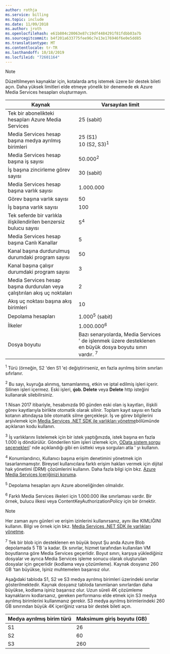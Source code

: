```yaml
---
author: rothja
ms.service: billing
ms.topic: include
ms.date: 11/09/2018
ms.author: jroth
ms.openlocfilehash: e61b804c20063e87c19df4484291f81fdbb03a7b
ms.sourcegitcommit: b4f201a633775fee96c7e13e176946f6e0e5dd85
ms.translationtype: MT
ms.contentlocale: tr-TR
ms.lasthandoff: 10/18/2019
ms.locfileid: "72601164"
---
```

>[!NOTE]
>Düzeltilmeyen kaynaklar için, kotalarda artış istemek üzere bir destek bileti açın. Daha yüksek limitleri elde etmeye yönelik bir denemede ek Azure Media Services hesapları oluşturmayın.

| Kaynak | Varsayılan limit | 
| --- | --- | 
| Tek bir abonelikteki hesapları Azure Media Services | 25 (sabit) |
| Media Services hesap başına medya ayrılmış birimleri |25 (S1)<br/>10 (S2, S3)<sup>1</sup> | 
| Media Services hesap başına iş sayısı | 50.000<sup>2</sup> |
| İş başına zincirleme görev sayısı | 30 (sabit) |
| Media Services hesap başına varlık sayısı | 1\.000.000|
| Görev başına varlık sayısı | 50 |
| İş başına varlık sayısı | 100 |
| Tek seferde bir varlıkla ilişkilendirilen benzersiz bulucu sayısı | 5<sup>4</sup> |
| Media Services hesap başına Canlı Kanallar |5|
| Kanal başına durdurulmuş durumdaki program sayısı |50|
| Kanal başına çalışır durumdaki program sayısı |3|
| Media Services hesap başına durdurulan veya çalıştırılan akış uç noktaları|2|
| Akış uç noktası başına akış birimleri |10 |
| Depolama hesapları | 1\.000<sup>5</sup> (sabit) |
| İlkeler | 1\.000.000<sup>6</sup> |
| Dosya boyutu| Bazı senaryolarda, Media Services ' de işlenmek üzere desteklenen en büyük dosya boyutu sınırı vardır. <sup>7</sup> |

<sup>1</sup> Türü (örneğin, S2 'den S1 'e) değiştirirseniz, en fazla ayrılmış birim sınırları sıfırlanır.

<sup>2</sup> Bu sayı, kuyruğa alınmış, tamamlanmış, etkin ve iptal edilmiş işleri içerir. Silinen işleri içermez. Eski işleri, **ıjob. Delete** veya **Delete** http isteğini kullanarak silebilirsiniz.

1 Nisan 2017 itibariyle, hesabınızda 90 günden eski olan iş kayıtları, ilişkili görev kayıtlarıyla birlikte otomatik olarak silinir. Toplam kayıt sayısı en fazla kotanın altındaysa bile otomatik silme gerçekleşir. İş ve görev bilgilerini arşivlemek için [Media Services .NET SDK ile varlıkları yönetme](../articles/media-services/previous/media-services-dotnet-manage-entities.md)bölümünde açıklanan kodu kullanın.

<sup>3</sup> İş varlıklarını listelemek için bir istek yaptığınızda, istek başına en fazla 1.000 iş döndürülür. Gönderilen tüm işleri izlemek için, [OData sistem sorgu seçenekleri](/previous-versions/dynamicscrm-2015/developers-guide/gg309461(v=crm.7))' nde açıklandığı gibi en üstteki veya sorguları atla ' yı kullanın.

<sup>4</sup> Konumlandırıcı, Kullanıcı başına erişim denetimini yönetmek için tasarlanmamıştır. Bireysel kullanıcılara farklı erişim hakları vermek için dijital hak yönetimi (DRM) çözümlerini kullanın. Daha fazla bilgi için bkz. [Azure Media Services Içeriğinizi koruma](../articles/media-services/previous/media-services-content-protection-overview.md).

<sup>5</sup> Depolama hesapları aynı Azure aboneliğinden olmalıdır.

<sup>6</sup> Farklı Media Services ilkeleri için 1.000.000 ilke sınırlaması vardır. Bir örnek, bulucu ilkesi veya ContentKeyAuthorizationPolicy için bir örnektir. 

>[!NOTE]
> Her zaman aynı günleri ve erişim izinlerini kullanırsanız, aynı ilke KIMLIĞINI kullanın. Bilgi ve örnek için bkz. [Media Services .NET SDK ile varlıkları yönetme](../articles/media-services/previous/media-services-dotnet-manage-entities.md#limit-access-policies).

<sup>7</sup> Tek bir blob için desteklenen en büyük boyut Şu anda Azure Blob depolamada 5 TB 'a kadar. Ek sınırlar, hizmet tarafından kullanılan VM boyutlarına göre Media Services geçerlidir. Boyut sınırı, karşıya yüklediğiniz dosyalar ve ayrıca Media Services işleme sonucu olarak oluşturulan dosyalar için geçerlidir (kodlama veya çözümleme). Kaynak dosyanız 260 GB 'tan büyükse, Işiniz muhtemelen başarısız olur. 

Aşağıdaki tabloda S1, S2 ve S3 medya ayrılmış birimleri üzerindeki sınırlar gösterilmektedir. Kaynak dosyanız tabloda tanımlanan sınırlardan daha büyükse, kodlama işiniz başarısız olur. Uzun süreli 4K çözümleme kaynaklarını kodlarsanız, gereken performansı elde etmek için S3 medya ayrılmış birimlerini kullanmanız gerekir. S3 medya ayrılmış birimlerindeki 260 GB sınırından büyük 4K içeriğiniz varsa bir destek bileti açın.

|Medya ayrılmış birim türü   |Maksimum giriş boyutu (GB)|
|---|---|
|S1 |   26|
|S2 | 60|
|S3 |260|
